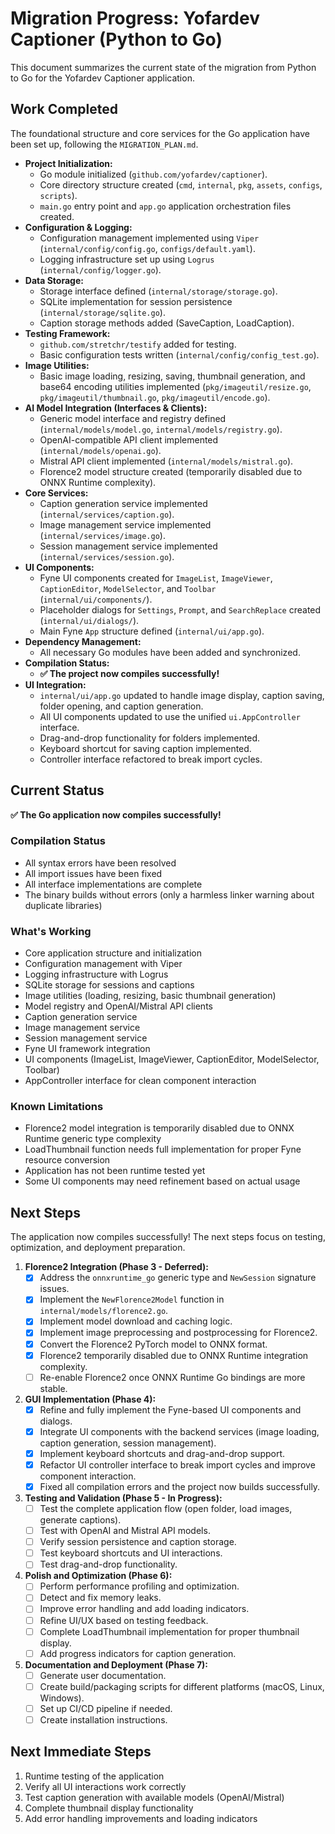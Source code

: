 # Migration Progress: Yofardev Captioner (Python to Go)

This document summarizes the current state of the migration from Python to Go for the Yofardev Captioner application.

## Work Completed

The foundational structure and core services for the Go application have been set up, following the `MIGRATION_PLAN.md`.

*   **Project Initialization:**
    *   Go module initialized (`github.com/yofardev/captioner`).
    *   Core directory structure created (`cmd`, `internal`, `pkg`, `assets`, `configs`, `scripts`).
    *   `main.go` entry point and `app.go` application orchestration files created.
*   **Configuration & Logging:**
    *   Configuration management implemented using `Viper` (`internal/config/config.go`, `configs/default.yaml`).
    *   Logging infrastructure set up using `Logrus` (`internal/config/logger.go`).
*   **Data Storage:**
    *   Storage interface defined (`internal/storage/storage.go`).
    *   SQLite implementation for session persistence (`internal/storage/sqlite.go`).
    *   Caption storage methods added (SaveCaption, LoadCaption).
*   **Testing Framework:**
    *   `github.com/stretchr/testify` added for testing.
    *   Basic configuration tests written (`internal/config/config_test.go`).
*   **Image Utilities:**
    *   Basic image loading, resizing, saving, thumbnail generation, and base64 encoding utilities implemented (`pkg/imageutil/resize.go`, `pkg/imageutil/thumbnail.go`, `pkg/imageutil/encode.go`).
*   **AI Model Integration (Interfaces & Clients):**
    *   Generic model interface and registry defined (`internal/models/model.go`, `internal/models/registry.go`).
    *   OpenAI-compatible API client implemented (`internal/models/openai.go`).
    *   Mistral API client implemented (`internal/models/mistral.go`).
    *   Florence2 model structure created (temporarily disabled due to ONNX Runtime complexity).
*   **Core Services:**
    *   Caption generation service implemented (`internal/services/caption.go`).
    *   Image management service implemented (`internal/services/image.go`).
    *   Session management service implemented (`internal/services/session.go`).
*   **UI Components:**
    *   Fyne UI components created for `ImageList`, `ImageViewer`, `CaptionEditor`, `ModelSelector`, and `Toolbar` (`internal/ui/components/`).
    *   Placeholder dialogs for `Settings`, `Prompt`, and `SearchReplace` created (`internal/ui/dialogs/`).
    *   Main Fyne `App` structure defined (`internal/ui/app.go`).
*   **Dependency Management:**
    *   All necessary Go modules have been added and synchronized.
*   **Compilation Status:**
    *   **✅ The project now compiles successfully!**
*   **UI Integration:**
    *   `internal/ui/app.go` updated to handle image display, caption saving, folder opening, and caption generation.
    *   All UI components updated to use the unified `ui.AppController` interface.
    *   Drag-and-drop functionality for folders implemented.
    *   Keyboard shortcut for saving caption implemented.
    *   Controller interface refactored to break import cycles.

## Current Status

**✅ The Go application now compiles successfully!**

### Compilation Status
- All syntax errors have been resolved
- All import issues have been fixed
- All interface implementations are complete
- The binary builds without errors (only a harmless linker warning about duplicate libraries)

### What's Working
- Core application structure and initialization
- Configuration management with Viper
- Logging infrastructure with Logrus
- SQLite storage for sessions and captions
- Image utilities (loading, resizing, basic thumbnail generation)
- Model registry and OpenAI/Mistral API clients
- Caption generation service
- Image management service
- Session management service
- Fyne UI framework integration
- UI components (ImageList, ImageViewer, CaptionEditor, ModelSelector, Toolbar)
- AppController interface for clean component interaction

### Known Limitations
- Florence2 model integration is temporarily disabled due to ONNX Runtime generic type complexity
- LoadThumbnail function needs full implementation for proper Fyne resource conversion
- Application has not been runtime tested yet
- Some UI components may need refinement based on actual usage

## Next Steps

The application now compiles successfully! The next steps focus on testing, optimization, and deployment preparation.

1.  **Florence2 Integration (Phase 3 - Deferred):**
    *   [x] Address the `onnxruntime_go` generic type and `NewSession` signature issues.
    *   [x] Implement the `NewFlorence2Model` function in `internal/models/florence2.go`.
    *   [x] Implement model download and caching logic.
    *   [x] Implement image preprocessing and postprocessing for Florence2.
    *   [x] Convert the Florence2 PyTorch model to ONNX format.
    *   [x] Florence2 temporarily disabled due to ONNX Runtime integration complexity.
    *   [ ] Re-enable Florence2 once ONNX Runtime Go bindings are more stable.

2.  **GUI Implementation (Phase 4):**
    *   [x] Refine and fully implement the Fyne-based UI components and dialogs.
    *   [x] Integrate UI components with the backend services (image loading, caption generation, session management).
    *   [x] Implement keyboard shortcuts and drag-and-drop support.
    *   [x] Refactor UI controller interface to break import cycles and improve component interaction.
    *   [x] Fixed all compilation errors and the project now builds successfully.

3.  **Testing and Validation (Phase 5 - In Progress):**
    *   [ ] Test the complete application flow (open folder, load images, generate captions).
    *   [ ] Test with OpenAI and Mistral API models.
    *   [ ] Verify session persistence and caption storage.
    *   [ ] Test keyboard shortcuts and UI interactions.
    *   [ ] Test drag-and-drop functionality.

4.  **Polish and Optimization (Phase 6):**
    *   [ ] Perform performance profiling and optimization.
    *   [ ] Detect and fix memory leaks.
    *   [ ] Improve error handling and add loading indicators.
    *   [ ] Refine UI/UX based on testing feedback.
    *   [ ] Complete LoadThumbnail implementation for proper thumbnail display.
    *   [ ] Add progress indicators for caption generation.

5.  **Documentation and Deployment (Phase 7):**
    *   [ ] Generate user documentation.
    *   [ ] Create build/packaging scripts for different platforms (macOS, Linux, Windows).
    *   [ ] Set up CI/CD pipeline if needed.
    *   [ ] Create installation instructions.

## Next Immediate Steps

1. Runtime testing of the application
2. Verify all UI interactions work correctly
3. Test caption generation with available models (OpenAI/Mistral)
4. Complete thumbnail display functionality
5. Add error handling improvements and loading indicators
